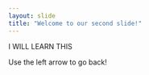 ```yaml
---
layout: slide
title: "Welcome to our second slide!"
---
```

I WILL LEARN THIS

Use the left arrow to go back!
